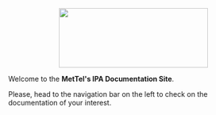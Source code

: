 <div align="center">
<img src="http://photos.prnewswire.com/prnfull/20141022/153661LOGO?p=publish"  width="300" height="120">
</div>

Welcome to the **MetTel's IPA Documentation Site**.

Please, head to the navigation bar on the left to check on the documentation of your interest.